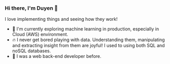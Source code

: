 ### Hi there, I'm Duyen 👋

<!--
**thuyduyen304/thuyduyen304** is a ✨ _special_ ✨ repository because its `README.md` (this file) appears on your GitHub profile.-->

I love implementing things and seeing how they work! 

- :seedling: I'm currently exploring machine learning in production, especially in Cloud (AWS) environment.  
- :fire: I never get bored playing with data. Understanding them, manipulating and extracting insight from them are joyful! I used to using both SQL and noSQL databases.
- :cherry_blossom: I was a web back-end developer before. 

